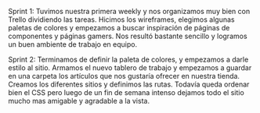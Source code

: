 Sprint 1:
Tuvimos nuestra primera weekly y nos organizamos muy bien con Trello dividiendo las tareas. Hicimos los wireframes, elegimos algunas paletas de colores y empezamos a buscar inspiración de páginas de componentes y páginas gamers. Nos resultó bastante sencillo y logramos un buen ambiente de trabajo en equipo.

Sprint 2:
Terminamos de definir la paleta de colores, y empezamos a darle estilo al sitio. Armamos el nuevo tablero de trabajo y empezamos a guardar en una carpeta los artículos que nos gustaría ofrecer en nuestra tienda. Creamos los diferentes sitios y definimos las rutas. Todavía queda ordenar bien el CSS pero luego de un fin de semana intenso dejamos todo el sitio mucho mas amigable y agradable a la vista.